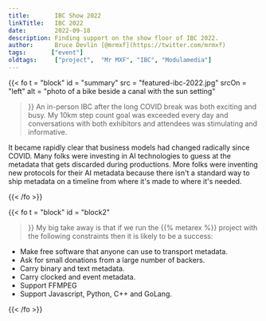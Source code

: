 ```yaml
---
title:       IBC Show 2022
linkTitle:   IBC 2022
date:        2022-09-18
description: Finding support on the show floor of IBC 2022.
author:      Bruce Devlin [@mrmxf](https://twitter.com/mrmxf)
tags:       ["event"]
oldtags:     ["project",  "Mr MXF", "IBC", "Modulamedia"]
---
```


{{< fo t = "block"
  id    = "summary"
  src   = "featured-ibc-2022.jpg"
  srcOn = "left"
  alt = "photo of a bike beside a canal with the sun setting"
>}}
An in-person IBC after the long COVID break was both exciting and busy. My 10km
step count goal was exceeded every day and conversations with both exhibitors and attendees was stimulating and informative.

It became rapidly clear that business models had changed radically since COVID.
Many folks were investing in AI technologies to guess at the metadata that gets
discarded during productions. More folks were inventing new protocols for their
AI metadata because there isn't a standard way to ship metadata on a timeline
from where it's made to where it's needed.

{{< /fo >}}

{{< fo t = "block"
  id    = "block2"
>}}
My big take away is that if we run the {{% metarex %}} project with the
following constraints then it is likely to be a success:

* Make free software that anyone can use to transport metadata.
* Ask for small donations from a large number of backers.
* Carry binary and text metadata.
* Carry clocked and event metadata.
* Support FFMPEG
* Support Javascript, Python, C++ and GoLang.

{{< /fo >}}
